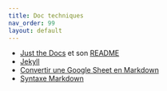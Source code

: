 ```yaml
---
title: Doc techniques
nav_order: 99
layout: default
---
```


- [Just the Docs] et son [README]
- [Jekyll]
- [Convertir une Google Sheet en Markdown](https://tabletomarkdown.com/convert-spreadsheet-to-markdown/)
- [Syntaxe Markdown](https://docs.github.com/fr/get-started/writing-on-github/getting-started-with-writing-and-formatting-on-github/basic-writing-and-formatting-syntax)

[Just the Docs]: https://just-the-docs.github.io/just-the-docs/
[README]: https://github.com/just-the-docs/just-the-docs-template/blob/main/README.md
[Jekyll]: https://jekyllrb.com